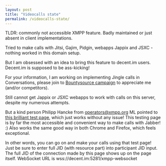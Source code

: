 ```yaml
---
layout: post
title: "Videocalls state"
permalink: /videocalls-state/
---
```


TLDR: commonly not accessible XMPP feature. Badly maintained or just absent in client implementations.

Tried to make calls with Jitsi, Gajim, Pidgin, webapps Jappix and JSXC - nothing worked in this domain setup.

But I am obsessed with an idea to bring this feature to decent.im users. Decent.im is supposed to be ass-kicking!

For your information, I am working on implementing Jingle calls in Conversations, please join to [Bountysource campaign](https://www.bountysource.com/issues/18153806-support-audio-video-calls-encryption/backers) to appreciate me (and/or competitors).

Still cannot get Jappix or JSXC webapps to work with calls on this server, despite my numerous attempts.

But a kind person Philipp Hancke from operators@xmpp.org ML pointed to [this brilliant test page](https://legastero.github.io/jingle-interop-demos/stanzaio/), which just works without any issue! This testing page is by far the most accessible and convenient way to make calls with Jabber! :) Also works the same good way in both Chrome and Firefox, which feels exceptional.

In other words, you can go on and make your calls using that test page! Just be sure to enter full JID (with resource part) into participant JID input. The full JID of the connection made by this page shows up on the page itself. WebSocket URL is wss://decent.im:5281/xmpp-websocket

